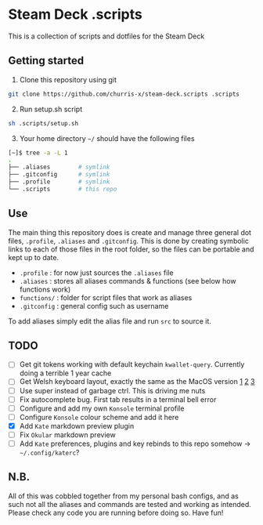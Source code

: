 # Steam Deck .scripts

This is a collection of scripts and dotfiles for the Steam Deck

## Getting started
1. Clone this repository using git
```sh
git clone https://github.com/churris-x/steam-deck.scripts .scripts
```
2. Run setup.sh script
```sh
sh .scripts/setup.sh
```
3. Your home directory `~/` should have the following files
```sh
[~]$ tree -a -L 1
.
├── .aliases        # symlink
├── .gitconfig      # symlink
├── .profile        # symlink
└── .scripts        # this repo
```

## Use
The main thing this repository does is create and manage three general dot files, `.profile`, `.aliases` and `.gitconfig`. This is done by creating symbolic links to each of those files in the root folder, so the files can be portable and kept up to date.

- `.profile` : for now just sources the `.aliases` file
- `.aliases` : stores all aliases commands & functions (see below how functions work)
- `functions/` : folder for script files that work as aliases
- `.gitconfig` : general config such as username

To add aliases simply edit the alias file and run `src` to source it.

## TODO
- [ ] Get git tokens working with default keychain `kwallet-query`. Currently doing a terrible 1 year cache
- [ ] Get Welsh keyboard layout, exactly the same as the MacOS version [1](https://docs.kde.org/stable5/en/plasma-desktop/kcontrol/keyboard/layouts.html) [2](https://discuss.kde.org/t/create-a-new-keyboard-layout/8783/2) [3](https://gitlab.freedesktop.org/xkeyboard-config/xkeyboard-config/-/blob/master/symbols/br?ref_type=heads#L11)
- [ ] Use super instead of garbage ctrl. This is driving me nuts
- [ ] Fix autocomplete bug. First tab results in a terminal bell error
- [ ] Configure and add my own `Konsole` terminal profile
- [ ] Configure `Konsole` colour scheme and add it here
- [x] Add `Kate` markdown preview plugin
- [ ] Fix `Okular` markdown preview
- [ ] Add `Kate` preferences, plugins and key rebinds to this repo somehow -> `~/.config/katerc`?

## N.B.
All of this was cobbled together from my personal bash configs, and as such not all the aliases and commands are tested and working as intended. Please check any code you are running before doing so. Have fun!
